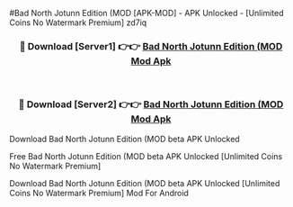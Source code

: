 #Bad North Jotunn Edition (MOD [APK-MOD] - APK Unlocked - [Unlimited Coins No Watermark Premium] zd7iq



<div align="center">

<h3>🔴 Download [Server1] 👉👉 <a href="https://momento.my/?title=Bad_North_Jotunn_Edition_(MOD">Bad North Jotunn Edition (MOD Mod Apk</a></h3><br>

<h3>🔴 Download [Server2] 👉👉 <a href="https://momento.my/?title=Bad_North_Jotunn_Edition_(MOD">Bad North Jotunn Edition (MOD Mod Apk</a></h3>
</div>



Download Bad North Jotunn Edition (MOD beta APK Unlocked

Free Bad North Jotunn Edition (MOD beta APK Unlocked [Unlimited Coins No Watermark Premium]

Download Bad North Jotunn Edition (MOD beta APK Unlocked [Unlimited Coins No Watermark Premium] Mod For Android
